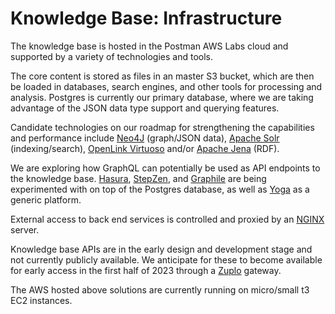 # Knowledge Base: Infrastructure

The knowledge base is hosted in the Postman AWS Labs cloud and supported by a variety of technologies and tools. 

The core content is stored as files in an master S3 bucket, which are then be loaded in databases, search engines, and other tools for processing and analysis. Postgres is currently our primary database, where we are taking advantage of the JSON data type support and querying features. 

Candidate technologies on our roadmap for strengthening the capabilities and performance include [Neo4J](https://neo4j.com/) (graph/JSON data), [Apache Solr](https://solr.apache.org/) (indexing/search), [OpenLink Virtuoso](https://vos.openlinksw.com/owiki/wiki/VOS) and/or [Apache Jena](https://jena.apache.org/) (RDF).

We are exploring how GraphQL can potentially be used as API endpoints to the knowledge base.
[Hasura](https://hasura.io/), [StepZen](https://stepzen.com/), and [Graphile](https://www.graphile.org/) are being experimented with on top of the Postgres database, as well as [Yoga](https://the-guild.dev/graphql/yoga-server) as a generic platform.
 
External access to back end services is controlled and proxied by an [NGINX](https://www.nginx.com/) server.

Knowledge base APIs are in the early design and development stage and not currently publicly available. We anticipate for these to become available for early access in the first half of 2023 through a [Zuplo](https://zuplo.com/) gateway.

The AWS hosted above solutions are currently running on micro/small t3 EC2 instances.








